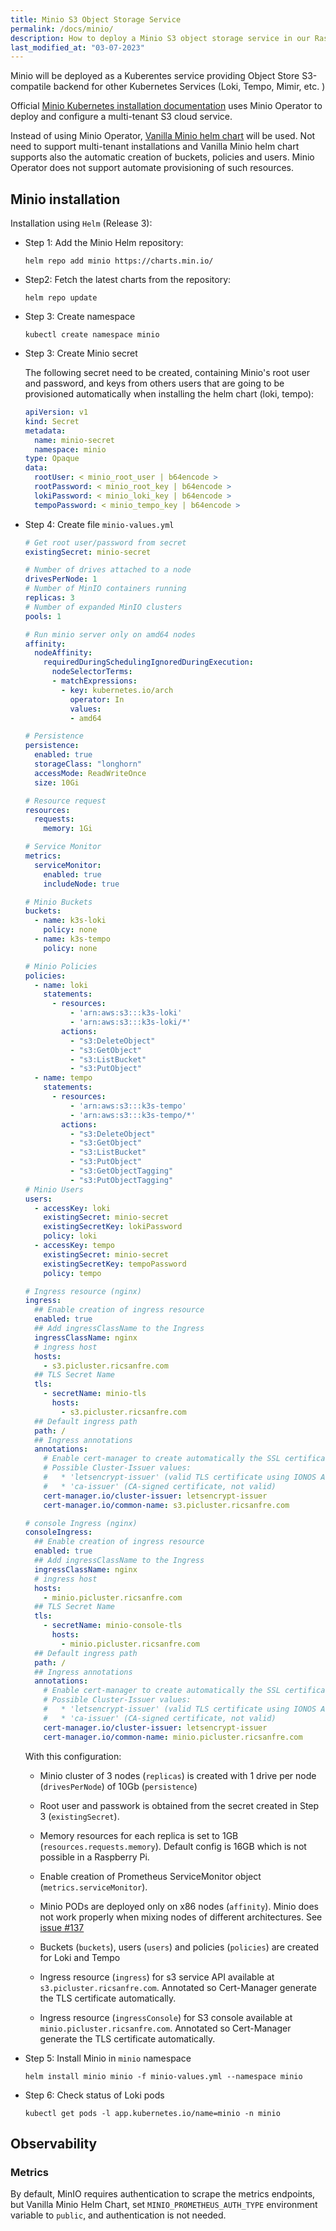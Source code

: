 ```yaml
---
title: Minio S3 Object Storage Service
permalink: /docs/minio/
description: How to deploy a Minio S3 object storage service in our Raspberry Pi Kubernetes Cluster.
last_modified_at: "03-07-2023"
---
```


Minio will be deployed as a Kuberentes service providing Object Store S3-compatile backend for other Kubernetes Services (Loki, Tempo, Mimir, etc. )

Official [Minio Kubernetes installation documentation](https://min.io/docs/minio/kubernetes/upstream/index.html) uses Minio Operator to deploy and configure a multi-tenant S3 cloud service.

Instead of using Minio Operator, [Vanilla Minio helm chart](https://github.com/minio/minio/tree/master/helm/minio) will be used. Not need to support multi-tenant installations and Vanilla Minio helm chart supports also the automatic creation of buckets, policies and users. Minio Operator does not support automate provisioning of such resources.


## Minio installation


Installation using `Helm` (Release 3):

- Step 1: Add the Minio Helm repository:

  ```shell
  helm repo add minio https://charts.min.io/
  ```
- Step2: Fetch the latest charts from the repository:

  ```shell
  helm repo update
  ```
- Step 3: Create namespace

  ```shell
  kubectl create namespace minio
  ```

- Step 3: Create Minio secret


  The following secret need to be created, containing Minio's root user and password, and keys from others users that are going to be provisioned automatically when installing the helm chart (loki, tempo):
  ```yml
  apiVersion: v1
  kind: Secret
  metadata:
    name: minio-secret
    namespace: minio
  type: Opaque
  data:
    rootUser: < minio_root_user | b64encode >
    rootPassword: < minio_root_key | b64encode >
    lokiPassword: < minio_loki_key | b64encode >
    tempoPassword: < minio_tempo_key | b64encode >
  ```


- Step 4: Create file `minio-values.yml`

  ```yml
  # Get root user/password from secret
  existingSecret: minio-secret

  # Number of drives attached to a node
  drivesPerNode: 1
  # Number of MinIO containers running
  replicas: 3
  # Number of expanded MinIO clusters
  pools: 1

  # Run minio server only on amd64 nodes
  affinity:
    nodeAffinity:
      requiredDuringSchedulingIgnoredDuringExecution:
        nodeSelectorTerms:
        - matchExpressions:
          - key: kubernetes.io/arch
            operator: In
            values:
            - amd64

  # Persistence
  persistence:
    enabled: true
    storageClass: "longhorn"
    accessMode: ReadWriteOnce
    size: 10Gi

  # Resource request
  resources:
    requests:
      memory: 1Gi

  # Service Monitor
  metrics:
    serviceMonitor:
      enabled: true
      includeNode: true

  # Minio Buckets
  buckets:
    - name: k3s-loki
      policy: none
    - name: k3s-tempo
      policy: none

  # Minio Policies
  policies:
    - name: loki
      statements:
        - resources:
            - 'arn:aws:s3:::k3s-loki'
            - 'arn:aws:s3:::k3s-loki/*'
          actions:
            - "s3:DeleteObject"
            - "s3:GetObject"
            - "s3:ListBucket"
            - "s3:PutObject"
    - name: tempo
      statements:
        - resources:
            - 'arn:aws:s3:::k3s-tempo'
            - 'arn:aws:s3:::k3s-tempo/*'
          actions:
            - "s3:DeleteObject"
            - "s3:GetObject"
            - "s3:ListBucket"
            - "s3:PutObject"
            - "s3:GetObjectTagging"
            - "s3:PutObjectTagging"
  # Minio Users
  users:
    - accessKey: loki
      existingSecret: minio-secret
      existingSecretKey: lokiPassword
      policy: loki
    - accessKey: tempo
      existingSecret: minio-secret
      existingSecretKey: tempoPassword
      policy: tempo

  # Ingress resource (nginx)
  ingress:
    ## Enable creation of ingress resource
    enabled: true
    ## Add ingressClassName to the Ingress
    ingressClassName: nginx
    # ingress host
    hosts:
      - s3.picluster.ricsanfre.com
    ## TLS Secret Name
    tls:
      - secretName: minio-tls
        hosts:
          - s3.picluster.ricsanfre.com
    ## Default ingress path
    path: /
    ## Ingress annotations
    annotations:
      # Enable cert-manager to create automatically the SSL certificate and store in Secret
      # Possible Cluster-Issuer values:
      #   * 'letsencrypt-issuer' (valid TLS certificate using IONOS API)
      #   * 'ca-issuer' (CA-signed certificate, not valid)
      cert-manager.io/cluster-issuer: letsencrypt-issuer
      cert-manager.io/common-name: s3.picluster.ricsanfre.com

  # console Ingress (nginx)
  consoleIngress:
    ## Enable creation of ingress resource
    enabled: true
    ## Add ingressClassName to the Ingress
    ingressClassName: nginx
    # ingress host
    hosts:
      - minio.picluster.ricsanfre.com
    ## TLS Secret Name
    tls:
      - secretName: minio-console-tls
        hosts:
          - minio.picluster.ricsanfre.com
    ## Default ingress path
    path: /
    ## Ingress annotations
    annotations:
      # Enable cert-manager to create automatically the SSL certificate and store in Secret
      # Possible Cluster-Issuer values:
      #   * 'letsencrypt-issuer' (valid TLS certificate using IONOS API)
      #   * 'ca-issuer' (CA-signed certificate, not valid)
      cert-manager.io/cluster-issuer: letsencrypt-issuer
      cert-manager.io/common-name: minio.picluster.ricsanfre.com

  ```

  With this configuration:

  - Minio cluster of 3 nodes (`replicas`) is created with 1 drive per node (`drivesPerNode`) of 10Gb (`persistence`)

  - Root user and passwork is obtained from the secret created in Step 3 (`existingSecret`).

  - Memory resources for each replica is set to 1GB (`resources.requests.memory`). Default config is 16GB which is not possible in a Raspberry Pi.

  - Enable creation of Prometheus ServiceMonitor object (`metrics.serviceMonitor`).

  - Minio PODs are deployed only on x86 nodes (`affinity`). Minio does not work properly when mixing nodes of different architectures. See [issue #137](https://github.com/ricsanfre/pi-cluster/issues/137)

  - Buckets (`buckets`), users (`users`) and policies (`policies`) are created for Loki and Tempo

  - Ingress resource (`ingress`) for s3 service API available at `s3.picluster.ricsanfre.com`. Annotated so Cert-Manager generate the TLS certificate automatically.

  - Ingress resource (`ingressConsole`) for S3 console available at `minio.picluster.ricsanfre.com`.
Annotated so Cert-Manager generate the TLS certificate automatically.

- Step 5: Install Minio in `minio` namespace
  ```shell
  helm install minio minio -f minio-values.yml --namespace minio
  ```
- Step 6: Check status of Loki pods
  ```shell
  kubectl get pods -l app.kubernetes.io/name=minio -n minio
  ```

## Observability

### Metrics

By default, MinIO requires authentication to scrape the metrics endpoints, but Vanilla Minio Helm Chart, set `MINIO_PROMETHEUS_AUTH_TYPE` environment variable to `public`, and authentication is not needed.


